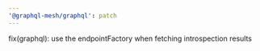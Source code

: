 ```yaml
---
'@graphql-mesh/graphql': patch
---
```


fix(graphql): use the endpointFactory when fetching introspection results
